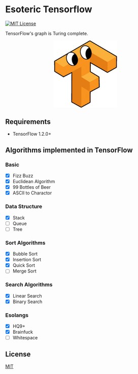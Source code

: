 # Esoteric Tensorflow

[![MIT License](http://img.shields.io/badge/license-MIT-blue.svg?style=flat)](LICENSE)

TensorFlow's graph is Turing complete.

<p align="center"><img src="./esotf.png" alt="Logo" width="200"/></p>

## Requirements

* TensorFlow 1.2.0+

## Algorithms implemented in TensorFlow

### Basic

- [x] Fizz Buzz
- [x] Euclidean Algorithm
- [x] 99 Bottles of Beer
- [x] ASCII to Charactor

### Data Structure

- [x] Stack
- [ ] Queue
- [ ] Tree

### Sort Algorithms

- [x] Bubble Sort
- [x] Insertion Sort
- [x] Quick Sort
- [ ] Merge Sort

### Search Algorithms

- [x] Linear Search
- [x] Binary Search

### Esolangs

- [x] HQ9+
- [x] Brainfuck
- [ ] Whitespace

## License

[MIT](https://github.com/akimach/EsotericTensorFlow/blob/master/LICENSE)

